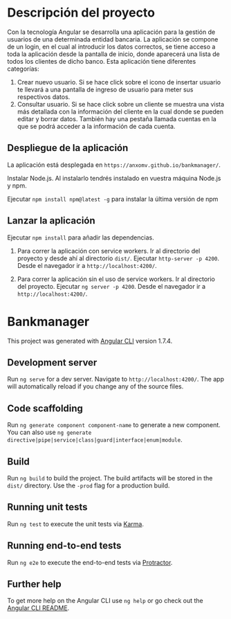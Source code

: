 # Descripción del proyecto

Con la tecnología Angular se desarrolla una aplicación para la gestión de usuarios de una determinada entidad bancaria. La aplicación se compone de un login, en el cual al introducir los datos correctos, se tiene acceso a toda la aplicación desde la pantalla de inicio, donde aparecerá una lista de todos los clientes de dicho banco. Esta aplicación tiene diferentes categorías:
1. Crear nuevo usuario. Si se hace click sobre el icono de insertar usuario te llevará a una pantalla de ingreso de usuario para meter sus respectivos datos.
2. Consultar usuario. Si se hace click sobre un cliente se muestra una vista más detallada con la información del cliente en la cual donde se pueden editar y borrar datos. También hay una pestaña llamada cuentas en la que se podrá acceder a la información de cada cuenta.

## Despliegue de la aplicación

La aplicación está desplegada en `https://anxomv.github.io/bankmanager/`.

Instalar Node.js. Al instalarlo tendrés instalado en vuestra máquina Node.js y npm.

Ejecutar `npm install npm@latest -g` para instalar la última versión de npm


## Lanzar la aplicación

Ejecutar `npm install` para añadir las dependencias.

1. Para correr la aplicación con service workers. Ir al directorio del proyecto y desde ahí al directorio `dist/`. Ejecutar `http-server -p 4200`. Desde el navegador ir a `http://localhost:4200/`.

2. Para correr la aplicación sin el uso de service workers. Ir al directorio del proyecto. Ejecutar `ng server -p 4200`. Desde el navegador ir a `http://localhost:4200/`.

# Bankmanager

This project was generated with [Angular CLI](https://github.com/angular/angular-cli) version 1.7.4.

## Development server

Run `ng serve` for a dev server. Navigate to `http://localhost:4200/`. The app will automatically reload if you change any of the source files.

## Code scaffolding

Run `ng generate component component-name` to generate a new component. You can also use `ng generate directive|pipe|service|class|guard|interface|enum|module`.

## Build

Run `ng build` to build the project. The build artifacts will be stored in the `dist/` directory. Use the `-prod` flag for a production build.

## Running unit tests

Run `ng test` to execute the unit tests via [Karma](https://karma-runner.github.io).

## Running end-to-end tests

Run `ng e2e` to execute the end-to-end tests via [Protractor](http://www.protractortest.org/).

## Further help

To get more help on the Angular CLI use `ng help` or go check out the [Angular CLI README](https://github.com/angular/angular-cli/blob/master/README.md).


